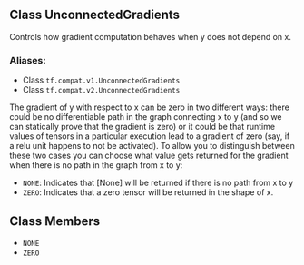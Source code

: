 ## Class UnconnectedGradients

Controls how gradient computation behaves when y does not depend on x.
### Aliases:
- Class `tf.compat.v1.UnconnectedGradients`
- Class `tf.compat.v2.UnconnectedGradients`

The gradient of y with respect to x can be zero in two different ways: there could be no differentiable path in the graph connecting x to y (and so we can statically prove that the gradient is zero) or it could be that runtime values of tensors in a particular execution lead to a gradient of zero (say, if a relu unit happens to not be activated). To allow you to distinguish between these two cases you can choose what value gets returned for the gradient when there is no path in the graph from x to y:
- `NONE`: Indicates that [None] will be returned if there is no path from x to y
- `ZERO`: Indicates that a zero tensor will be returned in the shape of x.
## Class Members
- `NONE`
- `ZERO`

